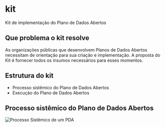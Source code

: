 kit
====

Kit de implementação do Plano de Dados Abertos

## Que problema o kit resolve

As organizações públicas que desenvolvem Planos de Dados Abertos necessitam de orientação para sua criação e implementação. A proposta do Kit é fornecer todos os insumos necessários para esses momentos.

## Estrutura do kit

* Processo sistêmico do Plano de Dados Abertos
* Execução do Plano de Dados Abertos

## Processo sistêmico do Plano de Dados Abertos

![Processo Sistêmico de um PDA](https://raw.githubusercontent.com/dadosgovbr/kit/master/public/img/Processo%20Sist%C3%AAmico%20de%20um%20PDA.png)


